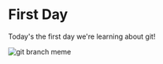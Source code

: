 # First Day
Today's the first day we're learning about git!

![git branch meme](https://steemitimages.com/DQmRToCsN3EGfCXdh94wFdP9eD1kgdL4AxeHvoN83jPf9oU/Git%20branch%20meme.jpg)
